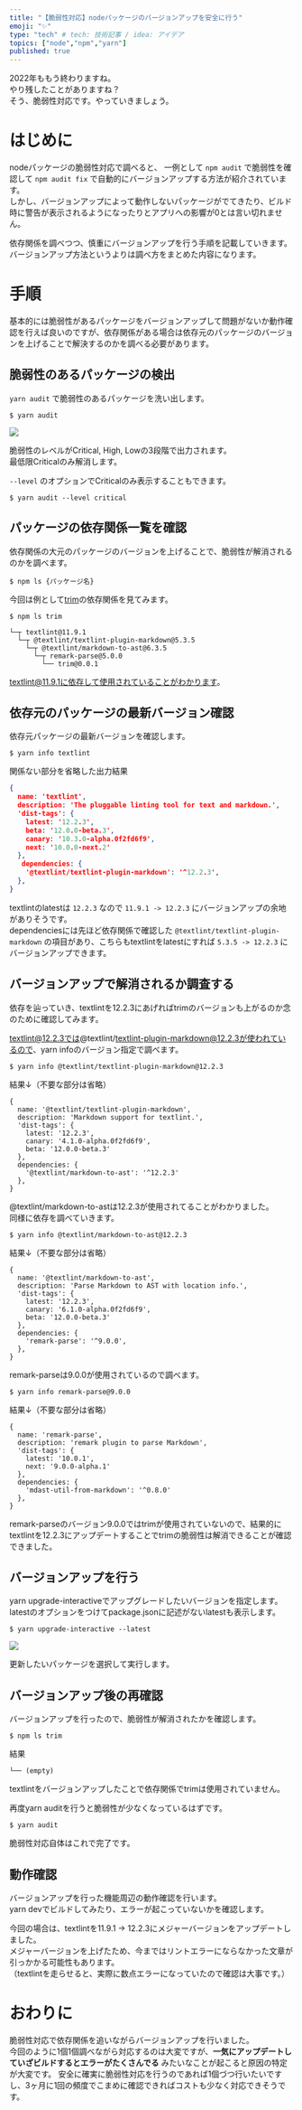 ```yaml
---
title: "【脆弱性対応】nodeパッケージのバージョンアップを安全に行う"
emoji: "✨"
type: "tech" # tech: 技術記事 / idea: アイデア
topics: ["node","npm","yarn"]
published: true
---
```


2022年ももう終わりますね。  
やり残したことがありますね？  
そう、脆弱性対応です。やっていきましょう。

# はじめに

nodeパッケージの脆弱性対応で調べると、 一例として `npm audit` で脆弱性を確認して `npm audit fix` で自動的にバージョンアップする方法が紹介されています。  
しかし、バージョンアップによって動作しないパッケージがでてきたり、ビルド時に警告が表示されるようになったりとアプリへの影響が0とは言い切れません。  

依存関係を調べつつ、慎重にバージョンアップを行う手順を記載していきます。  
バージョンアップ方法というよりは調べ方をまとめた内容になります。

# 手順

基本的には脆弱性があるパッケージをバージョンアップして問題がないか動作確認を行えば良いのですが、依存関係がある場合は依存元のパッケージのバージョンを上げることで解決するのかを調べる必要があります。  

## 脆弱性のあるパッケージの検出

`yarn audit` で脆弱性のあるパッケージを洗い出します。  
```shell
$ yarn audit
```

![](https://storage.googleapis.com/zenn-user-upload/494730a553a4-20221123.png)

脆弱性のレベルがCritical, High, Lowの3段階で出力されます。  
最低限Criticalのみ解消します。

`--level` のオプションでCriticalのみ表示することもできます。  

```shell
$ yarn audit --level critical
```

## パッケージの依存関係一覧を確認

依存関係の大元のパッケージのバージョンを上げることで、脆弱性が解消されるのかを調べます。

```shell
$ npm ls {パッケージ名}
```

今回は例として[trim](https://www.npmjs.com/package/trim)の依存関係を見てみます。  

```shell
$ npm ls trim

└─┬ textlint@11.9.1
  └─┬ @textlint/textlint-plugin-markdown@5.3.5
    └─┬ @textlint/markdown-to-ast@6.3.5
      └─┬ remark-parse@5.0.0
        └── trim@0.0.1
```
textlint@11.9.1に依存して使用されていることがわかります。  

## 依存元のパッケージの最新バージョン確認

依存元パッケージの最新バージョンを確認します。  

```shell
$ yarn info textlint
```

関係ない部分を省略した出力結果
```json
{
  name: 'textlint',
  description: 'The pluggable linting tool for text and markdown.',
  'dist-tags': {
    latest: '12.2.3',
    beta: '12.0.0-beta.3',
    canary: '10.3.0-alpha.0f2fd6f9',
    next: '10.0.0-next.2'
  },
   dependencies: {
    '@textlint/textlint-plugin-markdown': '^12.2.3',
  },
}
```

textlintのlatestは `12.2.3` なので `11.9.1 -> 12.2.3` にバージョンアップの余地がありそうです。  
dependenciesには先ほど依存関係で確認した `@textlint/textlint-plugin-markdown` の項目があり、こちらもtextlintをlatestにすれば `5.3.5 -> 12.2.3` にバージョンアップできます。

## バージョンアップで解消されるか調査する

依存を辿っていき、textlintを12.2.3にあげればtrimのバージョンも上がるのか念のために確認してみます。  

textlint@12.2.3では@textlint/textlint-plugin-markdown@12.2.3が使われているので、yarn infoのバージョン指定で調べます。

```shell
$ yarn info @textlint/textlint-plugin-markdown@12.2.3
```

結果↓（不要な部分は省略）
```
{
  name: '@textlint/textlint-plugin-markdown',
  description: 'Markdown support for textlint.',
  'dist-tags': {
    latest: '12.2.3',
    canary: '4.1.0-alpha.0f2fd6f9',
    beta: '12.0.0-beta.3'
  },
  dependencies: {
    '@textlint/markdown-to-ast': '^12.2.3'
  },
}
```

@textlint/markdown-to-astは12.2.3が使用されてることがわかりました。  
同様に依存を調べていきます。  

```shell
$ yarn info @textlint/markdown-to-ast@12.2.3
```

結果↓（不要な部分は省略）
```
{
  name: '@textlint/markdown-to-ast',
  description: 'Parse Markdown to AST with location info.',
  'dist-tags': {
    latest: '12.2.3',
    canary: '6.1.0-alpha.0f2fd6f9',
    beta: '12.0.0-beta.3'
  },
  dependencies: {
    'remark-parse': '^9.0.0',
  },
}
```

remark-parseは9.0.0が使用されているので調べます。

```shell
$ yarn info remark-parse@9.0.0
```

結果↓（不要な部分は省略）
```
{
  name: 'remark-parse',
  description: 'remark plugin to parse Markdown',
  'dist-tags': {
    latest: '10.0.1',
    next: '9.0.0-alpha.1'
  },
  dependencies: {
    'mdast-util-from-markdown': '^0.8.0'
  },
}
```

remark-parseのバージョン9.0.0ではtrimが使用されていないので、結果的にtextlintを12.2.3にアップデートすることでtrimの脆弱性は解消できることが確認できました。  

## バージョンアップを行う

yarn upgrade-interactiveでアップグレードしたいバージョンを指定します。  
latestのオプションをつけてpackage.jsonに記述がないlatestも表示します。  

```shell
$ yarn upgrade-interactive --latest
```

![](https://storage.googleapis.com/zenn-user-upload/a4ea74ec5803-20221124.png)

更新したいパッケージを選択して実行します。

## バージョンアップ後の再確認

バージョンアップを行ったので、脆弱性が解消されたかを確認します。  

```shell
$ npm ls trim
```

結果
```shell
└── (empty)
```
textlintをバージョンアップしたことで依存関係でtrimは使用されていません。

再度yarn auditを行うと脆弱性が少なくなっているはずです。
```shell
$ yarn audit
```

脆弱性対応自体はこれで完了です。

## 動作確認

バージョンアップを行った機能周辺の動作確認を行います。  
yarn devでビルドしてみたり、エラーが起こっていないかを確認します。  

今回の場合は、textlintを11.9.1 -> 12.2.3にメジャーバージョンをアップデートしました。  
メジャーバージョンを上げたため、今まではリントエラーにならなかった文章が引っかかる可能性もあります。  
（textlintを走らせると、実際に数点エラーになっていたので確認は大事です。）  

# おわりに

脆弱性対応で依存関係を追いながらバージョンアップを行いました。  
今回のように1個1個調べながら対応するのは大変ですが、**一気にアップデートしていざビルドするとエラーがたくさんでる** みたいなことが起こると原因の特定が大変です。
安全に確実に脆弱性対応を行うのであれば1個づつ行いたいですし、3ヶ月に1回の頻度でこまめに確認できればコストも少なく対応できそうです。
